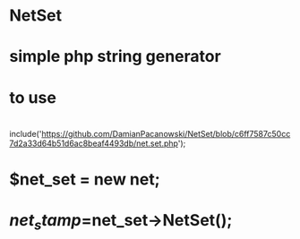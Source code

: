 # NetSet
# simple php string generator
# to use 
# 
include('https://github.com/DamianPacanowski/NetSet/blob/c6ff7587c50cc7d2a33d64b51d6ac8beaf4493db/net.set.php');
# $net_set = new net;
# $net_stamp=$net_set->NetSet();
